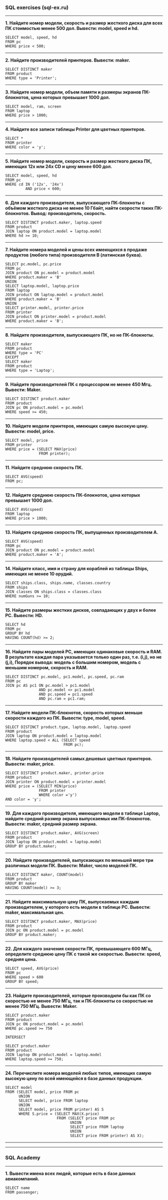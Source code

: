### SQL exercises (sql-ex.ru)
---

**1. Найдите номер модели, скорость и размер жесткого диска для всех ПК стоимостью менее 500 дол. Вывести: model, speed и hd.**
```
SELECT model, speed, hd  
FROM pc  
WHERE price < 500;    
```
---

**2. Найдите производителей принтеров. Вывести: maker.**
```
SELECT DISTINCT maker
FROM product
WHERE type = 'Printer';   
```
---

**3. Найдите номер модели, объем памяти и размеры экранов ПК-блокнотов, цена которых превышает 1000 дол.**
```
SELECT model, ram, screen
FROM laptop
WHERE price > 1000;   
```
---

**4. Найдите все записи таблицы Printer для цветных принтеров.**
```
SELECT * 
FROM printer
WHERE color = 'y'; 
```
---

**5. Найдите номер модели, скорость и размер жесткого диска ПК, имеющих 12x или 24x CD и цену менее 600 дол.**
```
SELECT model, speed, hd
FROM pc
WHERE cd IN ('12x', '24x')
         AND price < 600;
```
---

**6. Для каждого производителя, выпускающего ПК-блокноты c объёмом жесткого диска не менее 10 Гбайт, найти скорости таких ПК-блокнотов. Вывод: производитель, скорость.**
```
SELECT DISTINCT product.maker, laptop.speed
FROM product
JOIN laptop ON product.model = laptop.model
WHERE hd >= 10;
```
---

**7. Найдите номера моделей и цены всех имеющихся в продаже продуктов (любого типа) производителя B (латинская буква).**
```
SELECT pc.model, pc.price
FROM pc
JOIN product ON pc.model = product.model
WHERE product.maker = 'B'
UNION
SELECT laptop.model, laptop.price
FROM laptop
JOIN product ON laptop.model = product.model
WHERE product.maker = 'B'
UNION
SELECT printer.model, printer.price
FROM printer
JOIN product ON printer.model = product.model
WHERE product.maker = 'B';
```
---

**8. Найдите производителя, выпускающего ПК, но не ПК-блокноты.**
```
SELECT maker
FROM product
WHERE type = 'PC'
EXCEPT
SELECT maker
FROM product
WHERE type = 'Laptop';
```
---

**9. Найдите производителей ПК с процессором не менее 450 Мгц. Вывести: Maker.**
```
SELECT DISTINCT product.maker
FROM product
JOIN pc ON product.model = pc.model
WHERE speed >= 450;
```
---

**10. Найдите модели принтеров, имеющих самую высокую цену. Вывести: model, price.**
```
SELECT model, price
FROM printer
WHERE price = (SELECT MAX(price)
               FROM printer);
```
---

**11. Найдите среднюю скорость ПК.**
```
SELECT AVG(speed)
FROM pc;
```
---

**12. Найдите среднюю скорость ПК-блокнотов, цена которых превышает 1000 дол.**
```
SELECT AVG(speed)
FROM laptop
WHERE price > 1000;
```
---

**13. Найдите среднюю скорость ПК, выпущенных производителем A.**
```
SELECT AVG(speed)
FROM pc
JOIN product ON pc.model = product.model
WHERE product.maker = 'A';
```
---

**14. Найдите класс, имя и страну для кораблей из таблицы Ships, имеющих не менее 10 орудий.**
```
SELECT ships.class, ships.name, classes.country
FROM ships
JOIN classes ON ships.class = classes.class
WHERE numGuns >= 10;
```
---

**15. Найдите размеры жестких дисков, совпадающих у двух и более PC. Вывести: HD.**
```
SELECT hd
FROM pc
GROUP BY hd
HAVING COUNT(hd) >= 2;
```
---

**16. Найдите пары моделей PC, имеющих одинаковые скорость и RAM. В результате каждая пара указывается только один раз, т.е. (i,j), но не (j,i), Порядок вывода: модель с большим номером, модель с меньшим номером, скорость и RAM.**
```
SELECT DISTINCT pc.model, pc1.model, pc.speed, pc.ram
FROM pc
JOIN pc AS pc1 ON pc.model > pc1.model
               AND pc.model <> pc1.model
               AND pc.speed = pc1.speed
               AND pc.ram = pc1.ram;
```
---

**17. Найдите модели ПК-блокнотов, скорость которых меньше скорости каждого из ПК. Вывести: type, model, speed.**
```
SELECT DISTINCT product.type, laptop.model, laptop.speed
FROM product
JOIN laptop ON product.model = laptop.model
WHERE laptop.speed < ALL (SELECT speed
                          FROM pc);
```
---

**18. Найдите производителей самых дешевых цветных принтеров. Вывести: maker, price.**
```
SELECT DISTINCT product.maker, printer.price
FROM product
JOIN printer ON product.model = printer.model
WHERE price = (SELECT MIN(price)
               FROM printer
               WHERE color ='y')
AND color = 'y';
```
---

**19. Для каждого производителя, имеющего модели в таблице Laptop, найдите средний размер экрана выпускаемых им ПК-блокнотов. Вывести: maker, средний размер экрана.**
```
SELECT DISTINCT product.maker, AVG(screen)
FROM product
JOIN laptop ON product.model = laptop.model
GROUP BY product.maker;
```
---

**20. Найдите производителей, выпускающих по меньшей мере три различных модели ПК. Вывести: Maker, число моделей ПК.**
```
SELECT DISTINCT maker, COUNT(model)
FROM product
GROUP BY maker
HAVING COUNT(model) >= 3;
```
---

**21. Найдите максимальную цену ПК, выпускаемых каждым производителем, у которого есть модели в таблице PC. Вывести: maker, максимальная цен.**
```
SELECT DISTINCT product.maker, MAX(price)
FROM product
JOIN pc ON product.model = pc.model
GROUP BY product.maker;
```
---

**22. Для каждого значения скорости ПК, превышающего 600 МГц, определите среднюю цену ПК с такой же скоростью. Вывести: speed, средняя цена.**
```
SELECT speed, AVG(price)
FROM pc
WHERE speed > 600
GROUP BY speed;
```
---

**23. Найдите производителей, которые производили бы как ПК со скоростью не менее 750 МГц, так и ПК-блокноты со скоростью не менее 750 МГц. Вывести: Maker.**
```
SELECT product.maker
FROM product
JOIN pc ON product.model = pc.model
WHERE pc.speed >= 750

INTERSECT

SELECT product.maker
FROM product
JOIN laptop ON product.model = laptop.model
WHERE laptop.speed >= 750;
```
---

**24. Перечислите номера моделей любых типов, имеющих самую высокую цену по всей имеющейся в базе данных продукции.**
```
SELECT model
FROM (SELECT model, price FROM pc
      UNION
      SELECT model, price FROM laptop
      UNION
      SELECT model, price FROM printer) AS S
      WHERE S.price = (SELECT MAX(X.price)
                       FROM (SELECT price FROM pc                         
                             UNION
                             SELECT price FROM laptop                           
                             UNION
                             SELECT price FROM printer) AS X);
```

---
---

### SQL Academy
---

**1. Вывести имена всех людей, которые есть в базе данных авиакомпаний.**
```
SELECT name
FROM passenger;
```
